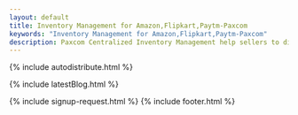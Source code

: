 ```yaml
---
layout: default
title: Inventory Management for Amazon,Flipkart,Paytm-Paxcom 
keywords: "Inventory Management for Amazon,Flipkart,Paytm-Paxcom"
description: Paxcom Centralized Inventory Management help sellers to distribute optimal inventory across popular marketplaces like amazon.
---
```


<div class="clearfix"></div>

<section id="Inventory-Distribution" class="content-section paddnonetop section-gray" >

{% include autodistribute.html %}
   
</section>
<div class="clearfix"></div>

{% include latestBlog.html %}
<!--{% include our_clients.html %} --> 
{% include signup-request.html %}
{% include footer.html %}
